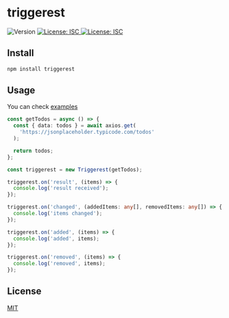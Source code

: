 # triggerest

<p>
  <img alt="Version" src="https://img.shields.io/github/package-json/v/oktaysenkan/triggerest?color=black" />
  <a href="https://github.com/oktaysenkan/triggerest/blob/master/LICENSE" target="_blank">
    <img alt="License: ISC" src="https://img.shields.io/badge/License-MIT-black.svg" />
  </a>
  <a href="https://sonarcloud.io/dashboard?id=oktaysenkan_triggerest" target="_blank">
    <img alt="License: ISC" src="https://sonarcloud.io/api/project_badges/measure?project=oktaysenkan_triggerest&metric=alert_status" />
  </a>
</p>

## Install

```sh
npm install triggerest
```

## Usage

You can check [examples](https://github.com/oktaysenkan/triggerest/tree/master/examples)

```ts
const getTodos = async () => {
  const { data: todos } = await axios.get(
    'https://jsonplaceholder.typicode.com/todos'
  );

  return todos;
};

const triggerest = new Triggerest(getTodos);

triggerest.on('result', (items) => {
  console.log('result received');
});

triggerest.on('changed', (addedItems: any[], removedItems: any[]) => {
  console.log('items changed');
});

triggerest.on('added', (items) => {
  console.log('added', items);
});

triggerest.on('removed', (items) => {
  console.log('removed', items);
});
```

## License

[MIT](https://github.com/oktaysenkan/triggerest/blob/master/LICENSE)

